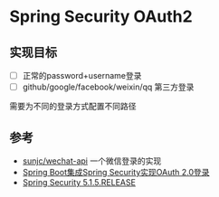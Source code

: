 Spring Security OAuth2
===

实现目标
---

- [ ] 正常的password+username登录
- [ ] github/google/facebook/weixin/qq 第三方登录

需要为不同的登录方式配置不同路径

参考
---

- [sunjc/wechat-api](https://github.com/sunjc/wechat-api) 一个微信登录的实现
- [Spring Boot集成Spring Security实现OAuth 2.0登录](https://blog.51cto.com/7308310/2457336)
- [Spring Security 5.1.5.RELEASE](https://docs.spring.io/spring-security/site/docs/5.1.5.RELEASE/reference/html5/#oauth2client)